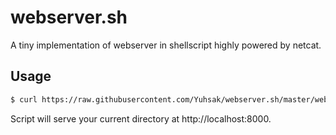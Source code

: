 # webserver.sh
A tiny implementation of webserver in shellscript highly powered by netcat.

## Usage

```bash
$ curl https://raw.githubusercontent.com/Yuhsak/webserver.sh/master/webserver.sh | sh
```

Script will serve your current directory at http://localhost:8000.
